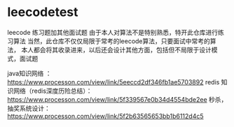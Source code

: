 # leecodetest
leecode 练习题加其他面试题
由于本人对算法不是特别熟悉，特开此仓库进行练习算法
当然，此仓库不仅仅局限于常考的leecode算法，只要面试中常考的算法，
本人都会将其收录进来，以后还会设计其他方面，包括但不局限于设计模式，面试题 

java知识网络 ：https://www.processon.com/view/link/5eeccd2df346fb1ae5703892
redis 知识网络（redis深度历险总结）：https://www.processon.com/view/link/5f339567e0b34d4554bde2ee
秒杀，抽奖系统设计： https://www.processon.com/view/link/5f2b63565653bb1b6112d4c5
